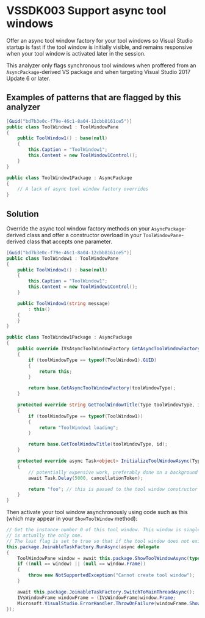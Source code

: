 # VSSDK003 Support async tool windows

Offer an async tool window factory for your tool windows so Visual Studio startup
is fast if the tool window is initially visible, and remains responsive when your
tool window is activated later in the session.

This analyzer only flags synchronous tool windows when proffered from an `AsyncPackage`-derived
VS package and when targeting Visual Studio 2017 Update 6 or later.

## Examples of patterns that are flagged by this analyzer

```csharp
[Guid("bd7b3e0c-f79e-46c1-8a04-12cbb8161ce5")]
public class ToolWindow1 : ToolWindowPane
{
    public ToolWindow1() : base(null)
    {
        this.Caption = "ToolWindow1";
        this.Content = new ToolWindow1Control();
    }
}

public class ToolWindow1Package : AsyncPackage
{
    // A lack of async tool window factory overrides
}
```

## Solution

Override the async tool window factory methods on your `AsyncPackage`-derived class
and offer a constructor overload in your `ToolWindowPane`-derived class that accepts one parameter.

```csharp
[Guid("bd7b3e0c-f79e-46c1-8a04-12cbb8161ce5")]
public class ToolWindow1 : ToolWindowPane
{
    public ToolWindow1() : base(null)
    {
        this.Caption = "ToolWindow1";
        this.Content = new ToolWindow1Control();
    }

    public ToolWindow1(string message)
        : this()
    {
    }
}

public class ToolWindow1Package : AsyncPackage
{
    public override IVsAsyncToolWindowFactory GetAsyncToolWindowFactory(Guid toolWindowType)
    {
        if (toolWindowType == typeof(ToolWindow1).GUID)
        {
            return this;
        }

        return base.GetAsyncToolWindowFactory(toolWindowType);
    }

    protected override string GetToolWindowTitle(Type toolWindowType, int id)
    {
        if (toolWindowType == typeof(ToolWindow1))
        {
            return "ToolWindow1 loading";
        }

        return base.GetToolWindowTitle(toolWindowType, id);
    }

    protected override async Task<object> InitializeToolWindowAsync(Type toolWindowType, int id, CancellationToken cancellationToken)
    {
        // potentially expensive work, preferably done on a background thread where possible.
        await Task.Delay(5000, cancellationToken);

        return "foo"; // this is passed to the tool window constructor
    }
}
```

Then activate your tool window asynchronously using code such as this (which may appear in your `ShowToolWindow` method):

```csharp
// Get the instance number 0 of this tool window. This window is single instance so this instance
// is actually the only one.
// The last flag is set to true so that if the tool window does not exists it will be created.
this.package.JoinableTaskFactory.RunAsync(async delegate
{
    ToolWindowPane window = await this.package.ShowToolWindowAsync(typeof(ToolWindow1), 0, true, this.package.DisposalToken);
    if ((null == window) || (null == window.Frame))
    {
        throw new NotSupportedException("Cannot create tool window");
    }

    await this.package.JoinableTaskFactory.SwitchToMainThreadAsync();
    IVsWindowFrame windowFrame = (IVsWindowFrame)window.Frame;
    Microsoft.VisualStudio.ErrorHandler.ThrowOnFailure(windowFrame.Show());
});
```
